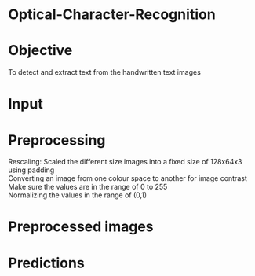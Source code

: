 # Optical-Character-Recognition

# Objective
To detect and extract text from the handwritten text images

# Input 


# Preprocessing
Rescaling: Scaled the different size images into a fixed size of 128x64x3 using padding<br/>
Converting an image from one colour space to another for image contrast<br/>
Make sure the values are in the range of 0 to 255<br/>
Normalizing the values in the range of (0,1)

# Preprocessed images


# Predictions
